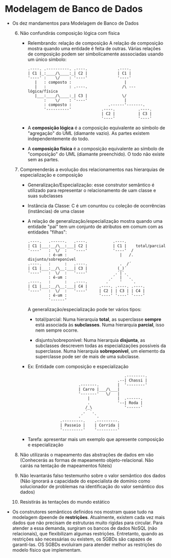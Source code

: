 Modelagem de Banco de Dados
============================

- Os dez mandamentos para Modelagem de Banco de Dados

   6. Não confundirás composição lógica com física
      - Relembrando: relação de composição
        A relação de composição mostra quando uma entidade é feita de outras.
        Várias relações de composição podem ser simbolicamente asssociadas
        usando um único símbolo:
        ```
        .----. .----------. .----.             .----.
        | C1 |_:____/\____:_| C2 |             | C1 |
        '----' :    \/    : '----'             '----'
           |   : composto :                       |
           |   :          : .----.               /\ --- lógica/física
           |___:____/\____:_| C3 |               \/
               :    \/    : '----'                |
               : composto :                .------'-------.
               '----------'             .----.          .----.
                                        | C2 |          | C3 |
                                        '----'          '----'
        ```

      - A **composição lógica** é a composição equivalente ao símbolo
        de "agregação" do UML (diamante vazio). As partes existem
        independentemente do todo.

      - A **composição física** é a composição equivalente ao símbolo
        de "composição" do UML (diamante preenchido). O todo não existe
        sem as partes.

   7. Compreenderás a evolução dos relacionamentos nas hierarquias de
      especialização e composição

      - Generalização/Especialização: esse construtor semântico é utilizado
        para representar o relacionamento de uam classe e suas subclasses

      - Instância da Classe: C é um conuntou cu coleção de ocorrências
        (instâncias) de uma classe

      - A relação de generalização/especialização mostra quando uma entidade
        "pai" tem um conjunto de atributos em comum com as entidades "filhas":
        ```
        .----.   .------.   .----.           .----.
        | C1 |___:__/\__:___| C2 |           | C1 |    total/parcial
        '----'   :  \/  :   '----'           '----'  /
                 : é-um :                       |   /. disjunto/sobreponível
        .----.   :      :   .----.              .  /´
        | C1 |___:__/\__:___| C3 |             (_)´
        '----'   :  \/  :   '----'            .´|`.
                 : é-um :                   .´  |  `.
        .----.   :      :   .----.        .´    '    `.
        | C1 |___:__/\__:___| C4 |     .----. .----. .----.
        '----'   :  \/  :   '----'     | C2 | | C3 | | C4 |
                 : é-um :              '----' '----' '----'
                 '------'
        ```
        A generalização/especialização pode ter vários tipos:

        - total/parcial:
          Numa hierarquia **total**, as superclasse **sempre** está associada
          às **subclasses**. Numa hierarquia **parcial**, isso nem sempre
          ocorre.

        - disjunto/sobreponível:
          Numa hierarquia **disjunta**, as subclasses descrevem todas as
          especializações possíveis da superclasse. Numa hierarquia
          **sobreponível**, um elemento da superclasse pode ser de mais
          de uma subclasse.

      - Ex: Entidade com composição e especialização
        ```
                                                  .--------.
                                               .--| Chassi |
                              .-------.        |  '--------'
                              | Carro |___/\___|
                              '-------'   \/   |
                                  |            |  .------.
                                  .            '--| Roda |
                                 /_\              '------'
                                .´ `.
                              .´     `.
                      .---------.    .---------.
                      | Passeio |    | Corrida |
                      '---------'    '---------'
        ```

      - Tarefa: apresentar mais um exemplo que apresente composição
        e especialização

   8. Não utilizarás o mapeamento das abstrações de dados em vão
      (Conhecerás as formas de mapeamento objeto-relacional. Não cairás
       na tentação de mapeamentos fúteis)
  9. Não levantarás falso testemunho sobre o valor semântico dos dados
      (Não ignorará a capacidade do especialista de domínio como solucionador
       de problemas na identificação do valor semântico dos dados)
  10. Resistirás às tentações do mundo estático

- Os construtores semânticos definidos nos mostram quase tudo na modelagem
  dpeende de **restrições**. Atualmente, existem cada vez mais dados que
  não precisam de estruturas muito rígidas para circular. Para atender a essa
  demanda, surgiram os bancos de dados NoSQL (não relacionais), que flexibilizam
  algumas restrições. Entretanto, quando as restrições são necessárias ou existem,
  os SGBDs são capazes de garantí-las. OS SGBDs evoluíram para atender melhor
  as restrições do modelo físico que implementam.

